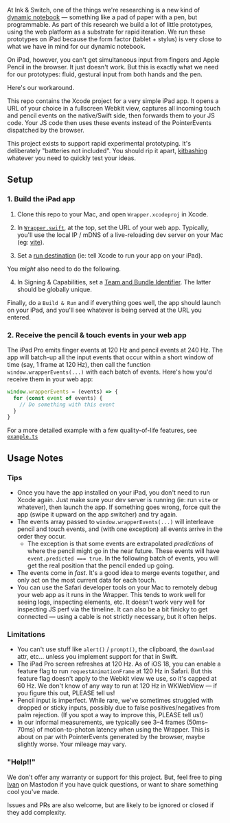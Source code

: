 At Ink & Switch, one of the things we're researching is a new kind of [dynamic notebook](https://www.inkandswitch.com/inkbase) — something like a pad of paper with a pen, but programmable. As part of this research we build a lot of little prototypes, using the web platform as a substrate for rapid iteration. We run these prototypes on iPad because the form factor (tablet + stylus) is very close to what we have in mind for our dynamic notebook.

On iPad, however, you can't get simultaneous input from fingers and Apple Pencil in the browser. It just doesn't work. But this is exactly what we need for our prototypes: fluid, gestural input from both hands and the pen.

Here's our workaround.

This repo contains the Xcode project for a very simple iPad app. It opens a URL of your choice in a fullscreen Webkit view, captures all incoming touch and pencil events on the native/Swift side, then forwards them to your JS code. Your JS code then uses these events instead of the PointerEvents dispatched by the browser.

This project exists to support rapid experimental prototyping. It's deliberately "batteries not included". You should rip it apart, [kitbashing](https://en.wikipedia.org/wiki/Kitbashing) whatever you need to quickly test your ideas.

## Setup

### 1. Build the iPad app

1. Clone this repo to your Mac, and open `Wrapper.xcodeproj` in Xcode.

2. In [`Wrapper.swift`](/Wrapper/Wrapper.swift), at the top, set the URL of your web app. Typically, you'll use the local IP / mDNS of a live-reloading dev server on your Mac (eg: [vite](https://vite.dev)).

3. Set a [run destination](https://developer.apple.com/documentation/xcode/building-and-running-an-app) (ie: tell Xcode to run your app on your iPad).

You *might* also need to do the following.

4. In Signing & Capabilities, set a [Team and Bundle Identifier](https://developer.apple.com/documentation/xcode/preparing-your-app-for-distribution). The latter should be globally unique.

Finally, do a `Build & Run` and if everything goes well, the app should launch on your iPad, and you'll see whatever is being served at the URL you entered.

### 2. Receive the pencil & touch events in your web app

The iPad Pro emits finger events at 120 Hz and pencil events at 240 Hz. The app will batch-up all the input events that occur within a short window of time (say, 1 frame at 120 Hz), then call the function `window.wrapperEvents(...)` with each batch of events. Here's how you'd receive them in your web app:

```javascript
window.wrapperEvents = (events) => {
  for (const event of events) {
    // Do something with this event
  }
}
```

For a more detailed example with a few quality-of-life features, see [`example.ts`](/example.ts)

## Usage Notes

### Tips
* Once you have the app installed on your iPad, you don't need to run Xcode again. Just make sure your dev server is running (ie: run `vite` or whatever), then launch the app. If something goes wrong, force quit the app (swipe it upward on the app switcher) and try again.
* The events array passed to `window.wrapperEvents(...)` will interleave pencil and touch events, and (with one exception) all events arrive in the order they occur.
  * The exception is that some events are extrapolated *predictions* of where the pencil might go in the near future. These events will have `event.predicted === true`. In the following batch of events, you will get the real position that the pencil ended up going.
* The events come in *fast*. It's a good idea to merge events together, and only act on the most current data for each touch.
* You can use the Safari developer tools on your Mac to remotely debug your web app as it runs in the Wrapper. This tends to work well for seeing logs, inspecting elements, etc. It doesn't work very well for inspecting JS perf via the timeline. It can also be a bit finicky to get connected — using a cable is not strictly necessary, but it often helps.

### Limitations
* You can't use stuff like `alert()` / `prompt()`, the clipboard, the `download` attr, etc… unless you implement support for that in Swift.
* The iPad Pro screen refreshes at 120 Hz. As of iOS 18, you can enable a feature flag to run `requestAnimationFrame` at 120 Hz in Safari. But this feature flag doesn't apply to the Webkit view we use, so it's capped at 60 Hz. We don't know of any way to run at 120 Hz in WKWebView — if you figure this out, PLEASE tell us!
* Pencil input is imperfect. While rare, we've sometimes struggled with dropped or sticky inputs, possibly due to false positives/negatives from palm rejection. (If you spot a way to improve this, PLEASE tell us!)
* In our informal measurements, we typically see 3–4 frames (50ms–70ms) of motion-to-photon latency when using the Wrapper. This is about on par with PointerEvents generated by the browser, maybe slightly worse. Your mileage may vary.

### "Help!!"

We don't offer any warranty or support for this project. But, feel free to ping [Ivan](http://mastodon.social/@spiralganglion) on Mastodon if you have quick questions, or want to share something cool you've made.

Issues and PRs are also welcome, but are likely to be ignored or closed if they add complexity.
